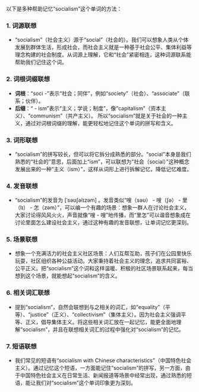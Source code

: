 以下是多种帮助记忆“socialism”这个单词的方法：

### 1. 词源联想
 - “socialism”（社会主义）源于“social”（社会的）。我们可以想象人类从个体发展到群体生活，形成社会，而社会主义就是一种基于社会公平、集体利益等理念构建的社会制度。从词源上理解，它和“社会”紧密相连，这种词源联系能帮助我们记住这个词。

### 2. 词根词缀联想
 - **词根**：“soci -”表示“社会；同伴”，例如“society”（社会）、“associate”（联系；伙伴）。
 - **后缀**：“ - ism”表示“主义；学说；制度”，像“capitalism”（资本主义）、“communism”（共产主义）。
所以“socialism”就是关于社会的一种主义，通过对词根词缀的理解，能更轻松地记住这个单词的拼写和含义。

### 3. 词形联想
 - “socialism”的拼写较长，但可以将它拆分成熟悉的部分。“social”本身是我们熟悉的“社会的”意思，后面加上“ism”，可以联想为“社会（social）”这种概念发展出来的一种“主义（ism）”，这样从词形上进行拆解记忆，降低记忆难度。

### 4. 发音联想
 - “socialism”的发音为 [ˈsəʊʃəlɪzəm] 。发音类似“嗖（səʊ） - 嗖（ʃə） - 里（lɪ） - 怎（zəm）”，可以编一个有趣的场景：想象一群人在讨论社会主义，大家讨论得风风火火，声音就像“嗖 - 嗖”地传播，而“里怎”可以谐音想象成在讨论里面怎么建设社会主义，通过这种有趣的发音联想，让单词记忆更深刻。

### 5. 场景联想
 - 想象一个充满活力的社会主义社区场景：人们互帮互助，孩子们在公园里快乐玩耍，社区组织各种公益活动。大家秉持着社会主义的理念，追求共同富裕、公平正义。把“socialism”这个词和这样温暖、积极的社区场景联系起来，每当想到这个场景，就能想起“socialism”的含义。

### 6. 相关词汇联想
 - 提到“socialism”，自然会联想到与之相关的词汇，如“equality”（平等）、“justice”（正义）、“collectivism”（集体主义）。因为社会主义强调平等、正义，倡导集体主义。将这些相关词汇放在一起记忆，能更全面地理解“socialism”，并且在联想相关词汇的过程中强化对“socialism”的记忆。

### 7. 短语联想
 - 我们常见的短语有“socialism with Chinese characteristics”（中国特色社会主义）。通过记忆这个短语，一方面能记住“socialism”的拼写，另一方面，由于中国特色社会主义在日常生活、新闻报道等场景中经常出现，通过熟悉的短语，能让我们对“socialism”这个单词印象更为深刻。 